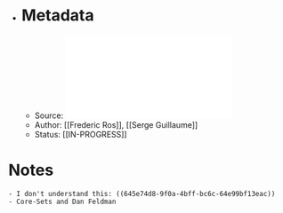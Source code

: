 - # Metadata
	- Source: ![Sampling Techniques for Supervised or Unsupervised Tasks.pdf](../assets/Sampling_Techniques_for_Supervised_or_Unsupervised_Tasks_1683910418935_0.pdf)
	- Author: [[Frederic Ros]], [[Serge Guillaume]]
	- Status: [[IN-PROGRESS]]
# Notes
	- I don't understand this: ((645e74d8-9f0a-4bff-bc6c-64e99bf13eac))
	- Core-Sets and Dan Feldman